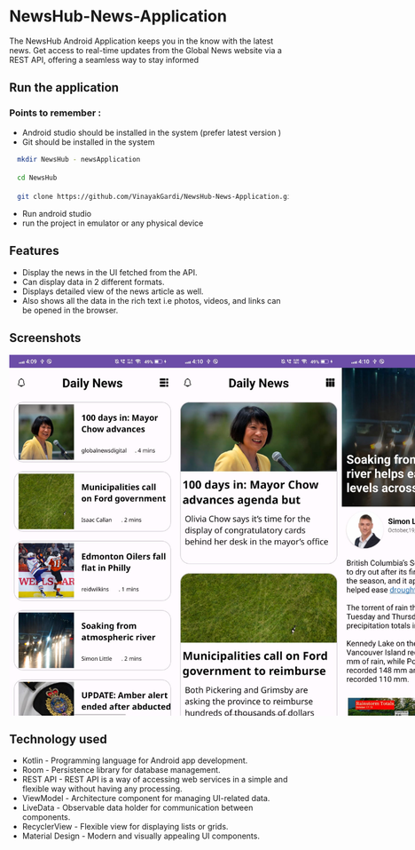 
# NewsHub-News-Application
The NewsHub Android Application keeps you in the know with the latest news. Get access to real-time updates from the Global News website via a REST API, offering a seamless way to stay informed

## Run the application 

### Points to remember : 

- Android studio should be installed in the system  (prefer latest  version )
- Git should be installed in the system





```bash
  mkdir NewsHub - newsApplication

  cd NewsHub

  git clone https://github.com/VinayakGardi/NewsHub-News-Application.git

```
- Run android studio 
- run the project in emulator or any physical device
## Features
- Display the news in the UI fetched from the API.
- Can display data in 2 different formats.
- Displays detailed view of the news article as well.
- Also shows all the data in the rich text i.e photos, videos, and links can be opened in the browser.

## Screenshots

<!-- Screenshots -->
<div style="display: flex; justify-content: space-between;">
  <img src="ScreenShots/ss1.jpg" alt="Screenshot 1" width="300" />
  <img src="ScreenShots/ss2.jpg" alt="Screenshot 2" width="300" />
  <img src="ScreenShots/ss3.jpg" alt="Screenshot 2" width="300" />
</div>


## Technology used
- Kotlin - Programming language for Android app development.
- Room - Persistence library for database management.
- REST API - REST API is a way of accessing web services in a simple and flexible way without having any processing.
- ViewModel - Architecture component for managing UI-related data.
- LiveData - Observable data holder for communication between components.
- RecyclerView - Flexible view for displaying lists or grids.
- Material Design - Modern and visually appealing UI components.
